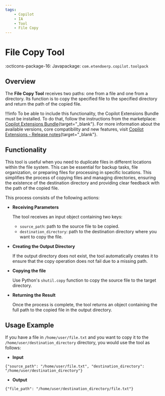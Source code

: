 ```yaml
---
tags:
    - Copilot
    - IA
    - Tool
    - File Copy
---
```


# File Copy Tool

:octicons-package-16: Javapackage: `com.etendoerp.copilot.toolpack`

## Overview

The **File Copy Tool** receives two paths: one from a file and one from a directory. Its function is to copy the specified file to the specified directory and return the path of the copied file.

!!!info
    To be able to include this functionality, the Copilot Extensions Bundle must be installed. To do that, follow the instructions from the marketplace: [Copilot Extensions Bundle](https://marketplace.etendo.cloud/?#/product-details?module=82C5DA1B57884611ABA8F025619D4C05){target="\_blank"}. For more information about the available versions, core compatibility and new features, visit [Copilot Extensions - Release notes](../../../whats-new/release-notes/etendo-copilot/bundles/release-notes.md){target="\_blank"}.

## Functionality

This tool is useful when you need to duplicate files in different locations within the file system. This can be essential for backup tasks, file organization, or preparing files for processing in specific locations. This simplifies the process of copying files and managing directories, ensuring the existence of the destination directory and providing clear feedback with the path of the copied file.

This process consists of the following actions:

- **Receiving Parameters**

    The tool receives an input object containing two keys:

    - `source_path`: path to the source file to be copied.
    - `destination_directory`: path to the destination directory where you want to copy the file.

- **Creating the Output Directory**

    If the output directory does not exist, the tool automatically creates it to ensure that the copy operation does not fail due to a missing path.

- **Copying the file**

    Use Python's `shutil.copy` function to copy the source file to the target directory.

- **Returning the Result**

    Once the process is complete, the tool returns an object containing the full path to the copied file in the output directory.

## Usage Example

If you have a file in `/home/user/file.txt` and you want to copy it to the `/home/user/destination_directory` directory, you would use the tool as follows:

- **Input**
```
{"source_path": "/home/user/file.txt", "destination_directory": "/home/user/destination_directory"}
```

- **Output**
```
{"file_path": "/home/user/destination_directory/file.txt"}
```
